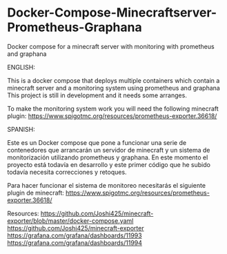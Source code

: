 # Docker-Compose-Minecraftserver-Prometheus-Graphana
Docker compose for a minecraft server with monitoring with prometheus and graphana

ENGLISH:

This is a docker compose that deploys multiple containers which contain a minecraft server and a monitoring system using prometheus and graphana
This project is still in development and it needs some arranges.

To make the monitoring system work you will need the following minecraft plugin: https://www.spigotmc.org/resources/prometheus-exporter.36618/

SPANISH:

Este es un Docker compose que pone a funcionar una serie de contenedores que arrancarán un servidor de minecraft y un sistema de monitorización utilizando prometheus y graphana.
En este momento el proyecto está todavía en desarrollo y este primer código que he subido todavía necesita correcciones y retoques.

Para hacer funcionar el sistema de monitoreo necesitarás el siguiente plugin de minecraft: https://www.spigotmc.org/resources/prometheus-exporter.36618/


Resources:
https://github.com/Joshi425/minecraft-exporter/blob/master/docker-compose.yaml
https://github.com/Joshi425/minecraft-exporter
https://grafana.com/grafana/dashboards/11993
https://grafana.com/grafana/dashboards/11994
